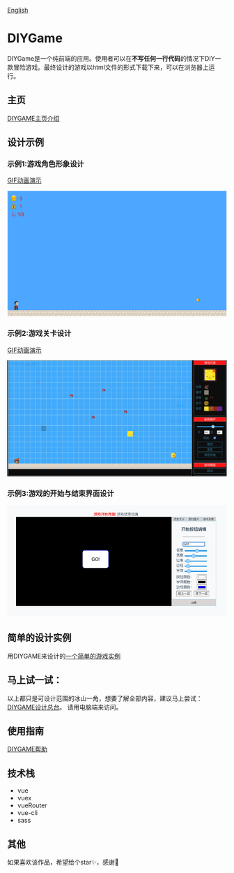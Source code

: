 
[English](./README.md)

# DIYGame
DIYGame是一个纯前端的应用。使用者可以在**不写任何一行代码**的情况下DIY一款冒险游戏。最终设计的游戏以html文件的形式下载下来，可以在浏览器上运行。

## 主页

[DIYGAME主页介绍](http://diygame.vip/#/)

## 设计示例

### 示例1:游戏角色形象设计

[GIF动画演示](./README/playerFigure.md)

![alt 加载失败](./README/playerFigureExample.png)


### 示例2:游戏关卡设计

[GIF动画演示](./README/structureDesign.md)

![alt 加载失败](./README/gamePanelExample.png)

### 示例3:游戏的开始与结束界面设计

![alt 加载失败](./README/startFace.png)

## 简单的设计实例

用DIYGAME来设计的[一个简单的游戏实例](http://diygame.vip/#/previewPage)

## 马上试一试：

以上都只是可设计范围的冰山一角，想要了解全部内容，建议马上尝试：[DIYGAME设计总台](http://diygame.vip/#/entireGame)。
请用电脑端来访问。

## 使用指南

[DIYGAME帮助](http://diygame.vip/#/help)

## 技术栈

- vue
- vuex
- vueRouter
- vue-cli
- sass

## 其他

如果喜欢该作品，希望给个star✨，感谢🙏
